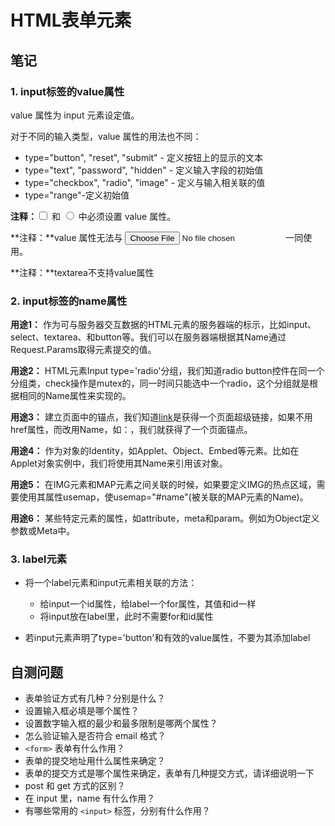 # HTML表单元素

## 笔记

### 1. input标签的value属性

value 属性为 input 元素设定值。

对于不同的输入类型，value 属性的用法也不同：

- type="button", "reset", "submit" - 定义按钮上的显示的文本
- type="text", "password", "hidden" - 定义输入字段的初始值
- type="checkbox", "radio", "image" - 定义与输入相关联的值
- type="range"-定义初始值

**注释：**<input type="checkbox"> 和 <input type="radio"> 中必须设置 value 属性。

**注释：**value 属性无法与 <input type="file"> 一同使用。

**注释：**textarea不支持value属性

### 2. input标签的name属性

**用途1：** 作为可与服务器交互数据的HTML元素的服务器端的标示，比如input、select、textarea、和button等。我们可以在服务器端根据其Name通过Request.Params取得元素提交的值。

**用途2：** HTML元素Input type='radio'分组，我们知道radio button控件在同一个分组类，check操作是mutex的，同一时间只能选中一个radio，这个分组就是根据相同的Name属性来实现的。

**用途3：** 建立页面中的锚点，我们知道<a href="URL">link</a>是获得一个页面超级链接，如果不用href属性，而改用Name，如：<a name="PageBottom"></a>，我们就获得了一个页面锚点。

**用途4：** 作为对象的Identity，如Applet、Object、Embed等元素。比如在Applet对象实例中，我们将使用其Name来引用该对象。

**用途5：** 在IMG元素和MAP元素之间关联的时候，如果要定义IMG的热点区域，需要使用其属性usemap，使usemap="#name"(被关联的MAP元素的Name)。

**用途6：**  某些特定元素的属性，如attribute，meta和param。例如为Object定义参数<PARAM NAME = "appletParameter" VALUE = "value">或Meta中<META NAME = "Author" CONTENT = "Dave Raggett">。

### 3. label元素

- 将一个label元素和input元素相关联的方法：
  - 给input一个id属性，给label一个for属性，其值和id一样
  - 将input放在label里，此时不需要for和id属性

- 若input元素声明了type='button'和有效的value属性，不要为其添加label

## 自测问题

- 表单验证方式有几种？分别是什么？
- 设置输入框必填是哪个属性？
- 设置数字输入框的最少和最多限制是哪两个属性？
- 怎么验证输入是否符合 email 格式？
- `<form>` 表单有什么作用？
- 表单的提交地址用什么属性来确定？
- 表单的提交方式是哪个属性来确定，表单有几种提交方式，请详细说明一下
- post 和 get 方式的区别？
- 在 input 里，name 有什么作用？
- 有哪些常用的 `<input>` 标签，分别有什么作用？

